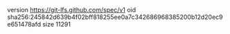 version https://git-lfs.github.com/spec/v1
oid sha256:245842d639b4f02bff818255ee0a7c342686968385200b12d20ec9e651478afd
size 11291

